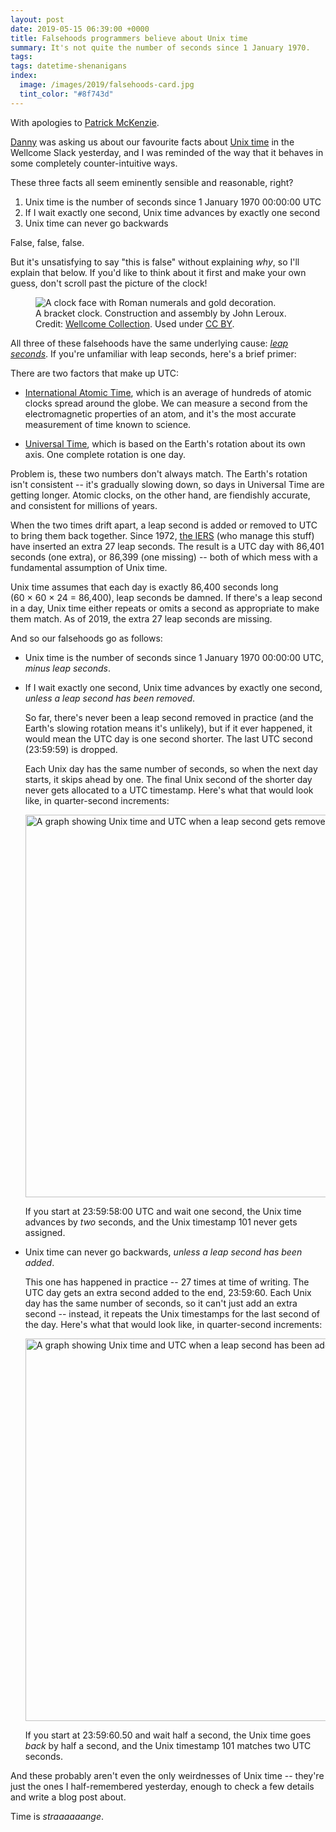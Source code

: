 ```yaml
---
layout: post
date: 2019-05-15 06:39:00 +0000
title: Falsehoods programmers believe about Unix time
summary: It's not quite the number of seconds since 1 January 1970.
tags:
tags: datetime-shenanigans
index:
  image: /images/2019/falsehoods-card.jpg
  tint_color: "#8f743d"
---
```


With apologies to [Patrick McKenzie].

[Danny] was asking us about our favourite facts about [Unix time] in the Wellcome Slack yesterday, and I was reminded of the way that it behaves in some completely counter-intuitive ways.

These three facts all seem eminently sensible and reasonable, right?

1.  Unix time is the number of seconds since 1 January 1970 00:00:00 UTC
2.  If I wait exactly one second, Unix time advances by exactly one second
3.  Unix time can never go backwards

False, false, false.

But it's unsatisfying to say "this is false" without explaining *why*, so I'll explain that below.
If you'd like to think about it first and make your own guess, don't scroll past the picture of the clock!

<figure>
  <img src="/images/2019/L0072180.jpg" alt="A clock face with Roman numerals and gold decoration.">
  <figcaption>
    A bracket clock.
    Construction and assembly by John Leroux.
    Credit: <a href="https://wellcomecollection.org/works/t8v9t648">Wellcome Collection</a>.
    Used under <a href="https://creativecommons.org/licenses/by/4.0/">CC&nbsp;BY</a>.
  </figcaption>
</figure>

All three of these falsehoods have the same underlying cause: *[leap seconds]*.
If you're unfamiliar with leap seconds, here's a brief primer:

There are two factors that make up UTC:

*   [International Atomic Time], which is an average of hundreds of atomic clocks spread around the globe.
    We can measure a second from the electromagnetic properties of an atom, and it's the most accurate measurement of time known to science.

*   [Universal Time], which is based on the Earth's rotation about its own axis.
    One complete rotation is one day.

Problem is, these two numbers don't always match.
The Earth's rotation isn't consistent -- it's gradually slowing down, so days in Universal Time are getting longer.
Atomic clocks, on the other hand, are fiendishly accurate, and consistent for millions of years.

When the two times drift apart, a leap second is added or removed to UTC to bring them back together.
Since 1972, [the IERS] \(who manage this stuff) have inserted an extra 27 leap seconds.
The result is a UTC day with 86,401 seconds (one extra), or 86,399 (one missing) -- both of which mess with a fundamental assumption of Unix time.

Unix time assumes that each day is exactly 86,400 seconds long (60&nbsp;&times;&nbsp;60&nbsp;&times;&nbsp;24&nbsp;=&nbsp;86,400), leap seconds be damned.
If there's a leap second in a day, Unix time either repeats or omits a second as appropriate to make them match.
As of 2019, the extra 27 leap seconds are missing.

And so our falsehoods go as follows:

*   Unix time is the number of seconds since 1 January 1970 00:00:00 UTC, *minus leap seconds*.

*   If I wait exactly one second, Unix time advances by exactly one second, *unless a leap second has been removed*.

    So far, there's never been a leap second removed in practice (and the Earth's slowing rotation means it's unlikely), but if it ever happened, it would mean the UTC day is one second shorter.
    The last UTC second (23:59:59) is dropped.

    Each Unix day has the same number of seconds, so when the next day starts, it skips ahead by one.
    The final Unix second of the shorter day never gets allocated to a UTC timestamp.
    Here's what that would look like, in quarter-second increments:

    <img src="/images/2019/unix_time_skips_forwards.png" style="width: 612px;" alt="A graph showing Unix time and UTC when a leap second gets removed.">

    If you start at 23:59:58:00 UTC and wait one second, the Unix time advances by *two* seconds, and the Unix timestamp 101 never gets assigned.

*   Unix time can never go backwards, *unless a leap second has been added*.

    This one has happened in practice -- 27 times at time of writing.
    The UTC day gets an extra second added to the end, 23:59:60.
    Each Unix day has the same number of seconds, so it can't just add an extra second -- instead, it repeats the Unix timestamps for the last second of the day.
    Here's what that would look like, in quarter-second increments:

    <img src="/images/2019/unix_time_goes_backwards.png" style="width: 612px;" alt="A graph showing Unix time and UTC when a leap second has been added.">

    If you start at 23:59:60.50 and wait half a second, the Unix time goes *back* by half a second, and the Unix timestamp 101 matches two UTC seconds.

And these probably aren't even the only weirdnesses of Unix time -- they're just the ones I half-remembered yesterday, enough to check a few details and write a blog post about.

Time is *straaaaaange*.

[Patrick McKenzie]: https://www.kalzumeus.com/2010/06/17/falsehoods-programmers-believe-about-names/
[Danny]: https://twitter.com/dannybirchall
[Unix time]: https://en.wikipedia.org/wiki/Unix_time
[leap seconds]: https://en.wikipedia.org/wiki/Leap_second
[International Atomic Time]: https://en.wikipedia.org/wiki/International_Atomic_Time
[Universal Time]: https://en.wikipedia.org/wiki/Universal_Time
[the IERS]: https://en.wikipedia.org/wiki/International_Earth_Rotation_and_Reference_Systems_Service
